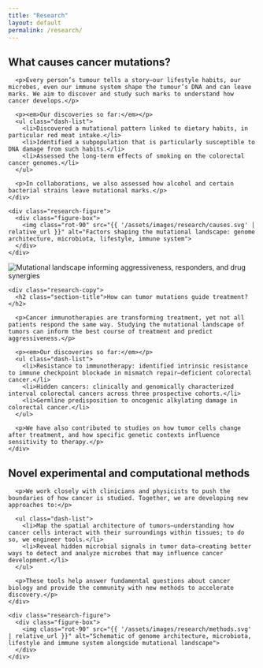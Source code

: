 ```yaml
---
title: "Research"
layout: default
permalink: /research/
---
```


<section class="research-section img-right">
  <div class="row">
    <div class="research-copy">
      <h2 class="section-title">What causes cancer mutations?</h2>

      <p>Every person’s tumour tells a story—our lifestyle habits, our microbes, even our immune system shape the tumour’s DNA and can leave marks. We aim to discover and study such marks to understand how cancer develops.</p>

      <p><em>Our discoveries so far:</em></p>
      <ul class="dash-list">
        <li>Discovered a mutational pattern linked to dietary habits, in particular red meat intake.</li>
        <li>Identified a subpopulation that is particularly susceptible to DNA damage from such habits.</li>
        <li>Assessed the long-term effects of smoking on the colorectal cancer genomes.</li>
      </ul>

      <p>In collaborations, we also assessed how alcohol and certain bacterial strains leave mutational marks.</p>
    </div>

    <div class="research-figure">
      <div class="figure-box">
        <img class="rot-90" src="{{ '/assets/images/research/causes.svg' | relative_url }}" alt="Factors shaping the mutational landscape: genome architecture, microbiota, lifestyle, immune system">
      </div>
    </div>
  </div>
</section>

<section class="research-section img-left">
  <div class="row">
    <div class="research-figure">
      <div class="figure-box">
        <img class="rot-90-ccw" src="{{ '/assets/images/research/treatment.svg' | relative_url }}" alt="Mutational landscape informing aggressiveness, responders, and drug synergies">
      </div>
    </div>

    <div class="research-copy">
      <h2 class="section-title">How can tumor mutations guide treatment?</h2>

      <p>Cancer immunotherapies are transforming treatment, yet not all patients respond the same way. Studying the mutational landscape of tumors can inform the best course of treatment and predict aggressiveness.</p>

      <p><em>Our discoveries so far:</em></p>
      <ul class="dash-list">
        <li>Resistance to immunotherapy: identified intrinsic resistance to immune checkpoint blockade in mismatch repair–deficient colorectal cancer.</li>
        <li>Hidden cancers: clinically and genomically characterized interval colorectal cancers across three prospective cohorts.</li>
        <li>Germline predisposition to oncogenic alkylating damage in colorectal cancer.</li>
      </ul>

      <p>We have also contributed to studies on how tumor cells change after treatment, and how specific genetic contexts influence sensitivity to therapy.</p>
    </div>
  </div>
</section>

<section class="research-section img-right">
  <div class="row">
    <div class="research-copy">
      <h2 class="section-title">Novel experimental and computational methods</h2>

      <p>We work closely with clinicians and physicists to push the boundaries of how cancer is studied. Together, we are developing new approaches to:</p>

      <ul class="dash-list">
        <li>Map the spatial architecture of tumors—understanding how cancer cells interact with their surroundings within tissues; to do so, we engineer tools.</li>
        <li>Reveal hidden microbial signals in tumor data—creating better ways to detect and analyze microbes that may influence cancer development.</li>
      </ul>

      <p>These tools help answer fundamental questions about cancer biology and provide the community with new methods to accelerate discovery.</p>
    </div>

    <div class="research-figure">
      <div class="figure-box">
        <img class="rot-90" src="{{ '/assets/images/research/methods.svg' | relative_url }}" alt="Schematic of genome architecture, microbiota, lifestyle and immune system alongside mutational landscape">
      </div>
    </div>
  </div>
</section>
